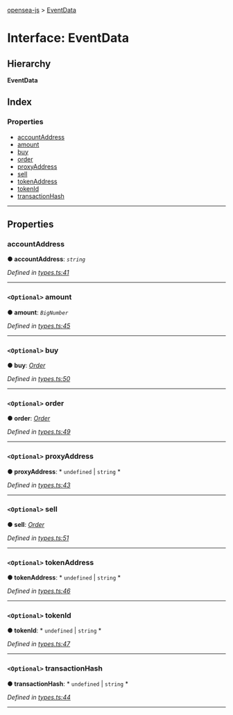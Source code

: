 [opensea-js](../README.md) > [EventData](../interfaces/eventdata.md)

# Interface: EventData

## Hierarchy

**EventData**

## Index

### Properties

* [accountAddress](eventdata.md#accountaddress)
* [amount](eventdata.md#amount)
* [buy](eventdata.md#buy)
* [order](eventdata.md#order)
* [proxyAddress](eventdata.md#proxyaddress)
* [sell](eventdata.md#sell)
* [tokenAddress](eventdata.md#tokenaddress)
* [tokenId](eventdata.md#tokenid)
* [transactionHash](eventdata.md#transactionhash)

---

## Properties

<a id="accountaddress"></a>

###  accountAddress

**● accountAddress**: *`string`*

*Defined in [types.ts:41](https://github.com/ProjectOpenSea/opensea-js/blob/4352cbd/src/types.ts#L41)*

___
<a id="amount"></a>

### `<Optional>` amount

**● amount**: *`BigNumber`*

*Defined in [types.ts:45](https://github.com/ProjectOpenSea/opensea-js/blob/4352cbd/src/types.ts#L45)*

___
<a id="buy"></a>

### `<Optional>` buy

**● buy**: *[Order](order.md)*

*Defined in [types.ts:50](https://github.com/ProjectOpenSea/opensea-js/blob/4352cbd/src/types.ts#L50)*

___
<a id="order"></a>

### `<Optional>` order

**● order**: *[Order](order.md)*

*Defined in [types.ts:49](https://github.com/ProjectOpenSea/opensea-js/blob/4352cbd/src/types.ts#L49)*

___
<a id="proxyaddress"></a>

### `<Optional>` proxyAddress

**● proxyAddress**: * `undefined` &#124; `string`
*

*Defined in [types.ts:43](https://github.com/ProjectOpenSea/opensea-js/blob/4352cbd/src/types.ts#L43)*

___
<a id="sell"></a>

### `<Optional>` sell

**● sell**: *[Order](order.md)*

*Defined in [types.ts:51](https://github.com/ProjectOpenSea/opensea-js/blob/4352cbd/src/types.ts#L51)*

___
<a id="tokenaddress"></a>

### `<Optional>` tokenAddress

**● tokenAddress**: * `undefined` &#124; `string`
*

*Defined in [types.ts:46](https://github.com/ProjectOpenSea/opensea-js/blob/4352cbd/src/types.ts#L46)*

___
<a id="tokenid"></a>

### `<Optional>` tokenId

**● tokenId**: * `undefined` &#124; `string`
*

*Defined in [types.ts:47](https://github.com/ProjectOpenSea/opensea-js/blob/4352cbd/src/types.ts#L47)*

___
<a id="transactionhash"></a>

### `<Optional>` transactionHash

**● transactionHash**: * `undefined` &#124; `string`
*

*Defined in [types.ts:44](https://github.com/ProjectOpenSea/opensea-js/blob/4352cbd/src/types.ts#L44)*

___

